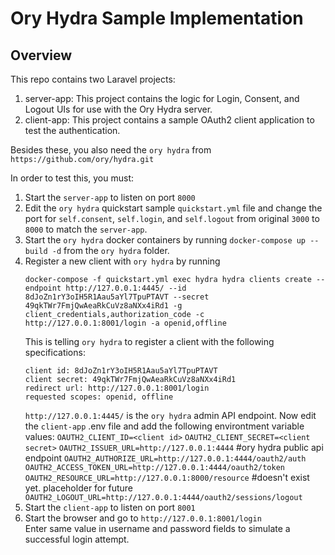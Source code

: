 Ory Hydra Sample Implementation
===============================

Overview
--------

This repo contains two Laravel projects:  

1. server-app: This project contains the logic for Login, Consent, and Logout UIs for use with the Ory Hydra server.
2. client-app: This project contains a sample OAuth2 client application to test the authentication.

Besides these, you also need the `ory hydra` from `https://github.com/ory/hydra.git`

In order to test this, you must:
1. Start the `server-app` to listen on port `8000`
2. Edit the `ory hydra` quickstart sample `quickstart.yml` file and change the port for `self.consent`, `self.login`, and `self.logout` from original `3000` to `8000` to match the `server-app`.
3. Start the `ory hydra` docker containers by running `docker-compose up --build -d` from the `ory hydra` folder.
4. Register a new client with `ory hydra` by running  
   ```
   docker-compose -f quickstart.yml exec hydra hydra clients create --endpoint http://127.0.0.1:4445/ --id 8dJoZn1rY3oIH5R1Aau5aYl7TpuPTAVT --secret 49qkTWr7FmjQwAeaRkCuVz8aNXx4iRd1 -g client_credentials,authorization_code -c http://127.0.0.1:8001/login -a openid,offline
   ```
   This is telling `ory hydra` to register a client with the following specifications:
   ```
   client id: 8dJoZn1rY3oIH5R1Aau5aYl7TpuPTAVT
   client secret: 49qkTWr7FmjQwAeaRkCuVz8aNXx4iRd1
   redirect url: http://127.0.0.1:8001/login
   requested scopes: openid, offline
   ```
   `http://127.0.0.1:4445/` is the `ory hydra` admin API endpoint.
   Now edit the `client-app` .env file and add the following environtment variable values:
   `OAUTH2_CLIENT_ID=<client id>`
   `OAUTH2_CLIENT_SECRET=<client secret>`
   `OAUTH2_ISSUER_URL=http://127.0.0.1:4444` #ory hydra public api endpoint
   `OAUTH2_AUTHORIZE_URL=http://127.0.0.1:4444/oauth2/auth`
   `OAUTH2_ACCESS_TOKEN_URL=http://127.0.0.1:4444/oauth2/token`
   `OAUTH2_RESOURCE_URL=http://127.0.0.1:8000/resource` #doesn't exist yet. placeholder for future
   `OAUTH2_LOGOUT_URL=http://127.0.0.1:4444/oauth2/sessions/logout`
5. Start the `client-app` to listen on port `8001`
6. Start the browser and go to `http://127.0.0.1:8001/login`  
   Enter same value in username and password fields to simulate a successful login attempt. 
